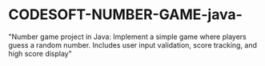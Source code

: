 # CODESOFT-NUMBER-GAME-java-
"Number game project in Java: Implement a simple game where players guess a random number. Includes user input validation, score tracking, and high score display"
